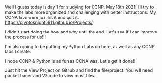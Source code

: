 Well I guess today is day 1 for studying for CCNP. May 18th 2021! I'll try to make the labs more organized and challenging with better instructions. My CCNA labs were just hit it and quit it: https://cryptoknight0911.github.io/Projects/


I didn't start doing the how and why until the end. Let's see if I can improve the process for us!!! 


I'm also going to be putting my Python Labs on here, as well as any CCNP labs I create.


I hope CCNP & Python is as fun as CCNA was. Let's get it done!! 


Just hit the View Project on Github and find the file/project. You will need packet tracer and VScode to view most files. 

